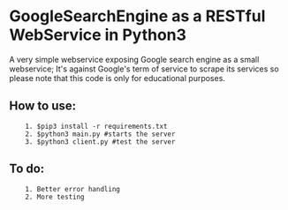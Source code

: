 # GoogleSearchEngine as a RESTful WebService in Python3
A very simple webservice exposing Google search engine as a small webservice; It's against Google's term of service to scrape its services so please note that this code is only for educational purposes.

How to use:
---
		1. $pip3 install -r requirements.txt
		2. $python3 main.py #starts the server
		3. $python3 client.py #test the server

To do:
---
		1. Better error handling
		2. More testing
